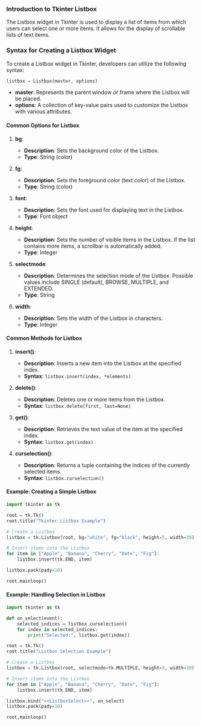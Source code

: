 
### Introduction to Tkinter Listbox

The Listbox widget in Tkinter is used to display a list of items from which users can select one or more items. It allows for the display of scrollable lists of text items.

### Syntax for Creating a Listbox Widget

To create a Listbox widget in Tkinter, developers can utilize the following syntax:

```python
listbox = Listbox(master, options)
```

- **master**: Represents the parent window or frame where the Listbox will be placed.
- **options**: A collection of key-value pairs used to customize the Listbox with various attributes.

#### Common Options for Listbox

1. **bg**:
   - **Description**: Sets the background color of the Listbox.
   - **Type**: String (color)

2. **fg**:
   - **Description**: Sets the foreground color (text color) of the Listbox.
   - **Type**: String (color)

3. **font**:
   - **Description**: Sets the font used for displaying text in the Listbox.
   - **Type**: Font object

4. **height**:
   - **Description**: Sets the number of visible items in the Listbox. If the list contains more items, a scrollbar is automatically added.
   - **Type**: Integer

5. **selectmode**:
   - **Description**: Determines the selection mode of the Listbox. Possible values include SINGLE (default), BROWSE, MULTIPLE, and EXTENDED.
   - **Type**: String

6. **width**:
   - **Description**: Sets the width of the Listbox in characters.
   - **Type**: Integer

#### Common Methods for Listbox

1. **insert()**:
   - **Description**: Inserts a new item into the Listbox at the specified index.
   - **Syntax**: `listbox.insert(index, *elements)`

2. **delete()**:
   - **Description**: Deletes one or more items from the Listbox.
   - **Syntax**: `listbox.delete(first, last=None)`

3. **get()**:
   - **Description**: Retrieves the text value of the item at the specified index.
   - **Syntax**: `listbox.get(index)`

4. **curselection()**:
   - **Description**: Returns a tuple containing the indices of the currently selected items.
   - **Syntax**: `listbox.curselection()`

#### Example: Creating a Simple Listbox

```python
import tkinter as tk

root = tk.Tk()
root.title("Tkinter Listbox Example")

# Create a Listbox
listbox = tk.Listbox(root, bg="white", fg="black", height=5, width=30)

# Insert items into the Listbox
for item in ["Apple", "Banana", "Cherry", "Date", "Fig"]:
    listbox.insert(tk.END, item)

listbox.pack(pady=10)

root.mainloop()
```

#### Example: Handling Selection in Listbox

```python
import tkinter as tk

def on_select(event):
    selected_indices = listbox.curselection()
    for index in selected_indices:
        print("Selected:", listbox.get(index))

root = tk.Tk()
root.title("Listbox Selection Example")

# Create a Listbox
listbox = tk.Listbox(root, selectmode=tk.MULTIPLE, height=5, width=30)

# Insert items into the Listbox
for item in ["Apple", "Banana", "Cherry", "Date", "Fig"]:
    listbox.insert(tk.END, item)

listbox.bind("<<ListboxSelect>>", on_select)
listbox.pack(pady=10)

root.mainloop()
```

